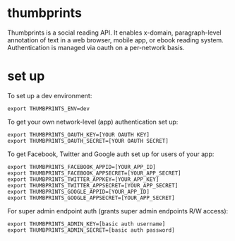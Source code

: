 


# thumbprints

Thumbprints is a social reading API. It enables x-domain, paragraph-level annotation of text in a web browser, mobile app, or ebook reading system. Authentication is managed via oauth on a per-network basis.

# set up

To set up a dev environment:

```
export THUMBPRINTS_ENV=dev
```


To get your own network-level (app) authentication set up:

```
export THUMBPRINTS_OAUTH_KEY=[YOUR OAUTH KEY]
export THUMBPRINTS_OAUTH_SECRET=[YOUR OAUTH SECRET]
```



To get Facebook, Twitter and Google auth set up for users of your app:

```
export THUMBPRINTS_FACEBOOK_APPID=[YOUR_APP_ID]
export THUMBPRINTS_FACEBOOK_APPSECRET=[YOUR_APP_SECRET]
export THUMBPRINTS_TWITTER_APPKEY=[YOUR_APP_KEY]
export THUMBPRINTS_TWITTER_APPSECRET=[YOUR_APP_SECRET]
export THUMBPRINTS_GOOGLE_APPID=[YOUR_APP_ID]
export THUMBPRINTS_GOOGLE_APPSECRET=[YOUR_APP_SECRET]
```

For super admin endpoint auth (grants super admin endpoints R/W access):

```
export THUMBPRINTS_ADMIN_KEY=[basic auth username]
export THUMBPRINTS_ADMIN_SECRET=[basic auth password]
```






